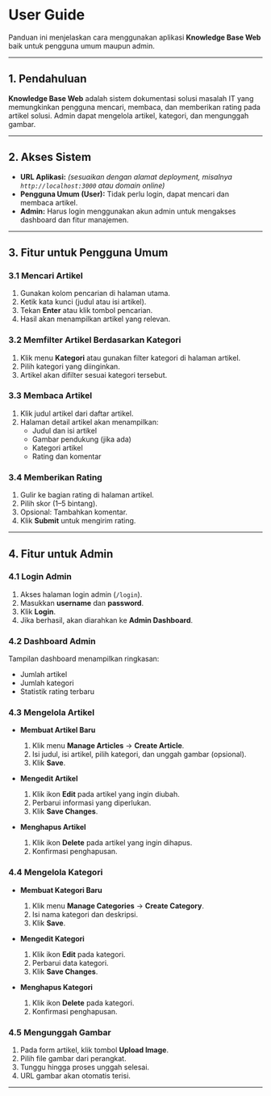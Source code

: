 # User Guide

Panduan ini menjelaskan cara menggunakan aplikasi **Knowledge Base Web** baik untuk pengguna umum maupun admin.

---

## 1. Pendahuluan

**Knowledge Base Web** adalah sistem dokumentasi solusi masalah IT yang memungkinkan pengguna mencari, membaca, dan memberikan rating pada artikel solusi. Admin dapat mengelola artikel, kategori, dan mengunggah gambar.

---

## 2. Akses Sistem

- **URL Aplikasi:** _(sesuaikan dengan alamat deployment, misalnya `http://localhost:3000` atau domain online)_
- **Pengguna Umum (User):** Tidak perlu login, dapat mencari dan membaca artikel.
- **Admin:** Harus login menggunakan akun admin untuk mengakses dashboard dan fitur manajemen.

---

## 3. Fitur untuk Pengguna Umum

### 3.1 Mencari Artikel

1. Gunakan kolom pencarian di halaman utama.
2. Ketik kata kunci (judul atau isi artikel).
3. Tekan **Enter** atau klik tombol pencarian.
4. Hasil akan menampilkan artikel yang relevan.

### 3.2 Memfilter Artikel Berdasarkan Kategori

1. Klik menu **Kategori** atau gunakan filter kategori di halaman artikel.
2. Pilih kategori yang diinginkan.
3. Artikel akan difilter sesuai kategori tersebut.

### 3.3 Membaca Artikel

1. Klik judul artikel dari daftar artikel.
2. Halaman detail artikel akan menampilkan:
   - Judul dan isi artikel
   - Gambar pendukung (jika ada)
   - Kategori artikel
   - Rating dan komentar

### 3.4 Memberikan Rating

1. Gulir ke bagian rating di halaman artikel.
2. Pilih skor (1–5 bintang).
3. Opsional: Tambahkan komentar.
4. Klik **Submit** untuk mengirim rating.

---

## 4. Fitur untuk Admin

### 4.1 Login Admin

1. Akses halaman login admin (`/login`).
2. Masukkan **username** dan **password**.
3. Klik **Login**.
4. Jika berhasil, akan diarahkan ke **Admin Dashboard**.

### 4.2 Dashboard Admin

Tampilan dashboard menampilkan ringkasan:

- Jumlah artikel
- Jumlah kategori
- Statistik rating terbaru

### 4.3 Mengelola Artikel

- **Membuat Artikel Baru**

  1. Klik menu **Manage Articles** → **Create Article**.
  2. Isi judul, isi artikel, pilih kategori, dan unggah gambar (opsional).
  3. Klik **Save**.

- **Mengedit Artikel**

  1. Klik ikon **Edit** pada artikel yang ingin diubah.
  2. Perbarui informasi yang diperlukan.
  3. Klik **Save Changes**.

- **Menghapus Artikel**
  1. Klik ikon **Delete** pada artikel yang ingin dihapus.
  2. Konfirmasi penghapusan.

### 4.4 Mengelola Kategori

- **Membuat Kategori Baru**

  1. Klik menu **Manage Categories** → **Create Category**.
  2. Isi nama kategori dan deskripsi.
  3. Klik **Save**.

- **Mengedit Kategori**

  1. Klik ikon **Edit** pada kategori.
  2. Perbarui data kategori.
  3. Klik **Save Changes**.

- **Menghapus Kategori**
  1. Klik ikon **Delete** pada kategori.
  2. Konfirmasi penghapusan.

### 4.5 Mengunggah Gambar

1. Pada form artikel, klik tombol **Upload Image**.
2. Pilih file gambar dari perangkat.
3. Tunggu hingga proses unggah selesai.
4. URL gambar akan otomatis terisi.

---
